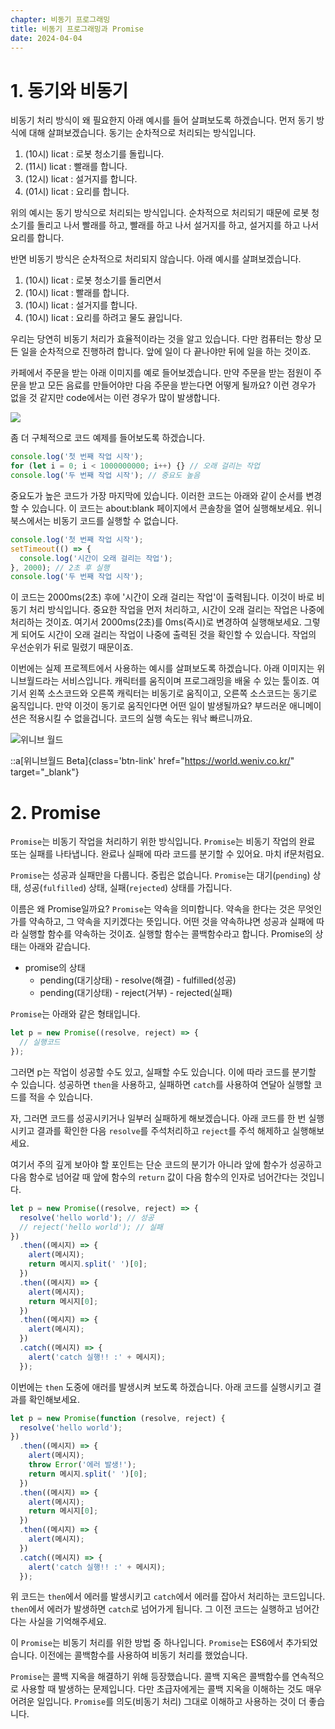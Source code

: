 ```yaml
---
chapter: 비동기 프로그래밍
title: 비동기 프로그래밍과 Promise
date: 2024-04-04
---
```


# 1. 동기와 비동기

비동기 처리 방식이 왜 필요한지 아래 예시를 들어 살펴보도록 하겠습니다. 먼저 동기 방식에 대해 살펴보겠습니다. 동기는 순차적으로 처리되는 방식입니다.

1. (10시) licat : 로봇 청소기를 돌립니다.
2. (11시) licat : 빨래를 합니다.
3. (12시) licat : 설거지를 합니다.
4. (01시) licat : 요리를 합니다.

위의 예시는 동기 방식으로 처리되는 방식입니다. 순차적으로 처리되기 때문에 로봇 청소기를 돌리고 나서 빨래를 하고, 빨래를 하고 나서 설거지를 하고, 설거지를 하고 나서 요리를 합니다.

반면 비동기 방식은 순차적으로 처리되지 않습니다. 아래 예시를 살펴보겠습니다.

1. (10시) licat : 로봇 청소기를 돌리면서
2. (10시) licat : 빨래를 합니다.
3. (10시) licat : 설거지를 합니다.
4. (10시) licat : 요리를 하려고 물도 끓입니다.

우리는 당연히 비동기 처리가 효율적이라는 것을 알고 있습니다. 다만 컴퓨터는 항상 모든 일을 순차적으로 진행하려 합니다. 앞에 일이 다 끝나야만 뒤에 일을 하는 것이죠.

카페에서 주문을 받는 아래 이미지를 예로 들어보겠습니다. 만약 주문을 받는 점원이 주문을 받고 모든 음료를 만들어야만 다음 주문을 받는다면 어떻게 될까요? 이런 경우가 없을 것 같지만 code에서는 이런 경우가 많이 발생합니다.

![](/images/python/chapter13/chapter13-6.png)

좀 더 구체적으로 코드 예제를 들어보도록 하겠습니다.

```javascript
console.log('첫 번째 작업 시작');
for (let i = 0; i < 1000000000; i++) {} // 오래 걸리는 작업
console.log('두 번째 작업 시작'); // 중요도 높음
```

중요도가 높은 코드가 가장 마지막에 있습니다. 이러한 코드는 아래와 같이 순서를 변경할 수 있습니다. 이 코드는 about:blank 페이지에서 콘솔창을 열어 실행해보세요. 위니북스에서는 비동기 코드를 실행할 수 없습니다.

```javascript
console.log('첫 번째 작업 시작');
setTimeout(() => {
  console.log('시간이 오래 걸리는 작업');
}, 2000); // 2초 후 실행
console.log('두 번째 작업 시작');
```

이 코드는 2000ms(2초) 후에 '시간이 오래 걸리는 작업'이 출력됩니다. 이것이 바로 비동기 처리 방식입니다. 중요한 작업을 먼저 처리하고, 시간이 오래 걸리는 작업은 나중에 처리하는 것이죠. 여기서 2000ms(2초)를 0ms(즉시)로 변경하여 실행해보세요. 그렇게 되어도 시간이 오래 걸리는 작업이 나중에 출력된 것을 확인할 수 있습니다. 작업의 우선순위가 뒤로 밀렸기 때문이죠.

이번에는 실제 프로젝트에서 사용하는 예시를 살펴보도록 하겠습니다. 아래 이미지는 위니브월드라는 서비스입니다. 캐릭터를 움직이며 프로그래밍을 배울 수 있는 툴이죠. 여기서 왼쪽 소스코드와 오른쪽 캐릭터는 비동기로 움직이고, 오른쪽 소스코드는 동기로 움직입니다. 만약 이것이 동기로 움직인다면 어떤 일이 발생될까요? 부드러운 애니메이션은 적용시킬 수 없을겁니다. 코드의 실행 속도는 워낙 빠르니까요.

![](/images/python/chapter13/chapter13-7.png '위니브 월드')

::a[위니브월드 Beta]{class='btn-link' href="https://world.weniv.co.kr/" target="\_blank"}

# 2. Promise

`Promise`는 비동기 작업을 처리하기 위한 방식입니다. `Promise`는 비동기 작업의 완료 또는 실패를 나타냅니다. 완료나 실패에 따라 코드를 분기할 수 있어요. 마치 if문처럼요.

`Promise`는 성공과 실패만을 다룹니다. 중립은 없습니다. `Promise`는 대기(`pending`) 상태, 성공(`fulfilled`) 상태, 실패(`rejected`) 상태를 가집니다.

이름은 왜 Promise일까요? `Promise`는 약속을 의미합니다. 약속을 한다는 것은 무엇인가를 약속하고, 그 약속을 지키겠다는 뜻입니다. 어떤 것을 약속하냐면 성공과 실패에 따라 실행할 함수를 약속하는 것이죠. 실행할 함수는 콜백함수라고 합니다. Promise의 상태는 아래와 같습니다.

- promise의 상태
  - pending(대기상태) - resolve(해결) - fulfilled(성공)
  - pending(대기상태) - reject(거부) - rejected(실패)

`Promise`는 아래와 같은 형태입니다.

```javascript
let p = new Promise((resolve, reject) => {
  // 실행코드
});
```

그러면 p는 작업이 성공할 수도 있고, 실패할 수도 있습니다. 이에 따라 코드를 분기할 수 있습니다. 성공하면 `then`을 사용하고, 실패하면 `catch`를 사용하여 연달아 실행할 코드를 적을 수 있습니다.

자, 그러면 코드를 성공시키거나 일부러 실패하게 해보겠습니다. 아래 코드를 한 번 실행시키고 결과를 확인한 다음 `resolve`를 주석처리하고 `reject`를 주석 해제하고 실행해보세요.

여기서 주의 깊게 보아야 할 포인트는 단순 코드의 분기가 아니라 앞에 함수가 성공하고 다음 함수로 넘어갈 때 앞에 함수의 `return` 값이 다음 함수의 인자로 넘어간다는 것입니다.

```javascript
let p = new Promise((resolve, reject) => {
  resolve('hello world'); // 성공
  // reject('hello world'); // 실패
})
  .then((메시지) => {
    alert(메시지);
    return 메시지.split(' ')[0];
  })
  .then((메시지) => {
    alert(메시지);
    return 메시지[0];
  })
  .then((메시지) => {
    alert(메시지);
  })
  .catch((메시지) => {
    alert('catch 실행!! :' + 메시지);
  });
```

이번에는 `then` 도중에 애러를 발생시켜 보도록 하겠습니다. 아래 코드를 실행시키고 결과를 확인해보세요.

```javascript
let p = new Promise(function (resolve, reject) {
  resolve('hello world');
})
  .then((메시지) => {
    alert(메시지);
    throw Error('에러 발생!');
    return 메시지.split(' ')[0];
  })
  .then((메시지) => {
    alert(메시지);
    return 메시지[0];
  })
  .then((메시지) => {
    alert(메시지);
  })
  .catch((메시지) => {
    alert('catch 실행!! :' + 메시지);
  });
```

위 코드는 `then`에서 에러를 발생시키고 `catch`에서 에러를 잡아서 처리하는 코드입니다. `then`에서 에러가 발생하면 `catch`로 넘어가게 됩니다. 그 이전 코드는 실행하고 넘어간다는 사실을 기억해주세요.

이 `Promise`는 비동기 처리를 위한 방법 중 하나입니다. `Promise`는 ES6에서 추가되었습니다. 이전에는 콜백함수를 사용하여 비동기 처리를 했었습니다.

`Promise`는 콜백 지옥을 해결하기 위해 등장했습니다. 콜백 지옥은 콜백함수를 연속적으로 사용할 때 발생하는 문제입니다. 다만 초급자에게는 콜백 지옥을 이해하는 것도 매우 어려운 일입니다. `Promise`를 의도(비동기 처리) 그대로 이해하고 사용하는 것이 더 좋습니다.
